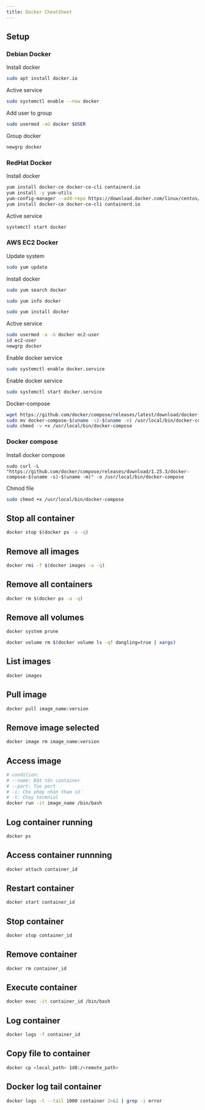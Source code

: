 ```yaml
---
title: Docker CheatSheet
---
```


## Setup

### Debian Docker

Install docker

```bash
sudo apt install docker.io
```

Active service

```bash
sudo systemctl enable --now docker
```

Add user to group

```bash
sudo usermod -aG docker $USER
```

Group docker

```bash
newgrp docker
```

### RedHat Docker

Install docker

```bash
yum install docker-ce docker-ce-cli containerd.io
yum install -y yum-utils
yum-config-manager --add-repo https://download.docker.com/linux/centos/docker-ce.repo
yum install docker-ce docker-ce-cli containerd.io
```

Active service

```bash
systemctl start docker
```

### AWS EC2 Docker

Update system

```bash
sudo yum update
```

Install docker

```bash
sudo yum search docker
```

```bash
sudo yum info docker
```

```bash
sudo yum install docker
```

Active service

```bash
sudo usermod -a -G docker ec2-user
id ec2-user
newgrp docker
```

Enable docker service

```bash
sudo systemctl enable docker.service
```

Enable docker service

```bash
sudo systemctl start docker.service
```

Docker-compose

```bash
wget https://github.com/docker/compose/releases/latest/download/docker-compose-$(uname -s)-$(uname -m)
sudo mv docker-compose-$(uname -s)-$(uname -m) /usr/local/bin/docker-compose
sudo chmod -v +x /usr/local/bin/docker-compose
```

### Docker compose

Install docker compose

```
sudo curl -L "https://github.com/docker/compose/releases/download/1.25.3/docker-compose-$(uname -s)-$(uname -m)" -o /usr/local/bin/docker-compose
```

Chmod file

```bash
sudo chmod +x /usr/local/bin/docker-compose
```

## Stop all container

```bash
docker stop $(docker ps -a -q)
```

## Remove all images

```bash
docker rmi -f $(docker images -a -q)
```

## Remove all containers

```bash
docker rm $(docker ps -a -q)
```

## Remove all volumes

```bash
docker system prune
```

```bash
docker volume rm $(docker volume ls -qf dangling=true | xargs)
```

## List images

```bash
docker images
```

## Pull image

```bash
docker pull image_name:version
```

## Remove image selected

```bash
docker image rm image_name:version
```

## Access image

```bash
# condition:
# --name: Đặt tên container
# --port: Tạo port
# -i: Cho phép nhận tham số
# -t: Chạy termnial
docker run -it image_name /bin/bash
```

## Log container running

```bash
docker ps
```

## Access container runnning

```bash
docker attach container_id
```

## Restart container

```bash
docker start container_id
```

## Stop container

```bash
docker stop container_id
```

## Remove container

```bash
docker rm container_id
```

## Execute container

```bash
docker exec -it container_id /bin/bash
```

## Log container

```bash
docker logs -f container_id
```

## Copy file to container

```bash
docker cp <local_path> 1d8:/<remote_path>
```

## Docker log tail container

```bash
docker logs -t --tail 1000 container 2>&1 | grep -i error
```
